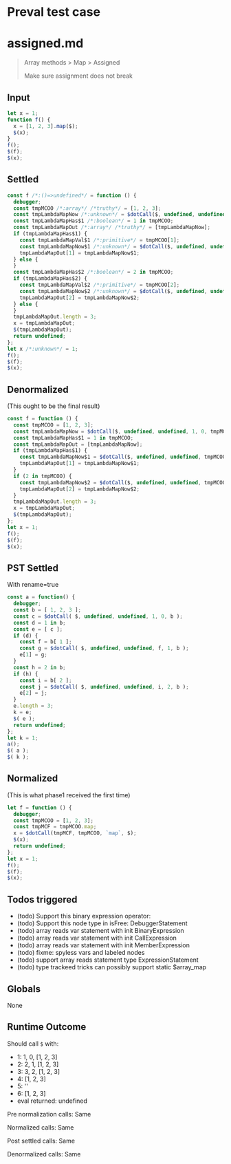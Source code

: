 # Preval test case

# assigned.md

> Array methods > Map > Assigned
>
> Make sure assignment does not break

## Input

`````js filename=intro
let x = 1;
function f() {
  x = [1, 2, 3].map($);
  $(x);
}
f();
$(f);
$(x);
`````


## Settled


`````js filename=intro
const f /*:()=>undefined*/ = function () {
  debugger;
  const tmpMCOO /*:array*/ /*truthy*/ = [1, 2, 3];
  const tmpLambdaMapNow /*:unknown*/ = $dotCall($, undefined, undefined, 1, 0, tmpMCOO);
  const tmpLambdaMapHas$1 /*:boolean*/ = 1 in tmpMCOO;
  const tmpLambdaMapOut /*:array*/ /*truthy*/ = [tmpLambdaMapNow];
  if (tmpLambdaMapHas$1) {
    const tmpLambdaMapVal$1 /*:primitive*/ = tmpMCOO[1];
    const tmpLambdaMapNow$1 /*:unknown*/ = $dotCall($, undefined, undefined, tmpLambdaMapVal$1, 1, tmpMCOO);
    tmpLambdaMapOut[1] = tmpLambdaMapNow$1;
  } else {
  }
  const tmpLambdaMapHas$2 /*:boolean*/ = 2 in tmpMCOO;
  if (tmpLambdaMapHas$2) {
    const tmpLambdaMapVal$2 /*:primitive*/ = tmpMCOO[2];
    const tmpLambdaMapNow$2 /*:unknown*/ = $dotCall($, undefined, undefined, tmpLambdaMapVal$2, 2, tmpMCOO);
    tmpLambdaMapOut[2] = tmpLambdaMapNow$2;
  } else {
  }
  tmpLambdaMapOut.length = 3;
  x = tmpLambdaMapOut;
  $(tmpLambdaMapOut);
  return undefined;
};
let x /*:unknown*/ = 1;
f();
$(f);
$(x);
`````


## Denormalized
(This ought to be the final result)

`````js filename=intro
const f = function () {
  const tmpMCOO = [1, 2, 3];
  const tmpLambdaMapNow = $dotCall($, undefined, undefined, 1, 0, tmpMCOO);
  const tmpLambdaMapHas$1 = 1 in tmpMCOO;
  const tmpLambdaMapOut = [tmpLambdaMapNow];
  if (tmpLambdaMapHas$1) {
    const tmpLambdaMapNow$1 = $dotCall($, undefined, undefined, tmpMCOO[1], 1, tmpMCOO);
    tmpLambdaMapOut[1] = tmpLambdaMapNow$1;
  }
  if (2 in tmpMCOO) {
    const tmpLambdaMapNow$2 = $dotCall($, undefined, undefined, tmpMCOO[2], 2, tmpMCOO);
    tmpLambdaMapOut[2] = tmpLambdaMapNow$2;
  }
  tmpLambdaMapOut.length = 3;
  x = tmpLambdaMapOut;
  $(tmpLambdaMapOut);
};
let x = 1;
f();
$(f);
$(x);
`````


## PST Settled
With rename=true

`````js filename=intro
const a = function() {
  debugger;
  const b = [ 1, 2, 3 ];
  const c = $dotCall( $, undefined, undefined, 1, 0, b );
  const d = 1 in b;
  const e = [ c ];
  if (d) {
    const f = b[ 1 ];
    const g = $dotCall( $, undefined, undefined, f, 1, b );
    e[1] = g;
  }
  const h = 2 in b;
  if (h) {
    const i = b[ 2 ];
    const j = $dotCall( $, undefined, undefined, i, 2, b );
    e[2] = j;
  }
  e.length = 3;
  k = e;
  $( e );
  return undefined;
};
let k = 1;
a();
$( a );
$( k );
`````


## Normalized
(This is what phase1 received the first time)

`````js filename=intro
let f = function () {
  debugger;
  const tmpMCOO = [1, 2, 3];
  const tmpMCF = tmpMCOO.map;
  x = $dotCall(tmpMCF, tmpMCOO, `map`, $);
  $(x);
  return undefined;
};
let x = 1;
f();
$(f);
$(x);
`````


## Todos triggered


- (todo) Support this binary expression operator:
- (todo) Support this node type in isFree: DebuggerStatement
- (todo) array reads var statement with init BinaryExpression
- (todo) array reads var statement with init CallExpression
- (todo) array reads var statement with init MemberExpression
- (todo) fixme: spyless vars and labeled nodes
- (todo) support array reads statement type ExpressionStatement
- (todo) type trackeed tricks can possibly support static $array_map


## Globals


None


## Runtime Outcome


Should call `$` with:
 - 1: 1, 0, [1, 2, 3]
 - 2: 2, 1, [1, 2, 3]
 - 3: 3, 2, [1, 2, 3]
 - 4: [1, 2, 3]
 - 5: '<function>'
 - 6: [1, 2, 3]
 - eval returned: undefined

Pre normalization calls: Same

Normalized calls: Same

Post settled calls: Same

Denormalized calls: Same
